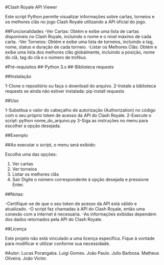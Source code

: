 #Clash Royale API Viewer

Este script Python permite visualizar informações sobre cartas, torneios e os
melhores clãs no jogo Clash Royale utilizando a API oficial do jogo.

##Funcionalidades
-Ver Cartas: Obtém e exibe uma lista de cartas disponíveis no Clash Royale,
incluindo o nome e o nível máximo de cada carta.
-Ver Torneios: Obtém e exibe uma lista de torneios, incluindo a tag, nome,
status e duração de cada torneio.
-Listar os Melhores Clãs: Obtém e exibe uma lista dos melhores clãs 
globalmente, incluindo a posição, nome do clã, tag do clã e o número de 
troféus.

#Pré-requisitos
##-Python 3.x
##-Biblioteca requests

##Instalação

1-Clone o repositório ou faça o download do arquivo.
2-Instale a biblioteca requests se ainda não estiver instalada:
pip install requests

##Uso

1-Substitua o valor do cabeçalho de autorização (Authorization) no código
com o seu próprio token de acesso da API do Clash Royale.
2-Execute o script:
python nome_do_arquivo.py
3-Siga as instruções no menu para escolher a opção desejada.

##Exemplo

##Ao executar o script, o menu será exibido:

Escolha uma das opções:
1. Ver cartas
2. Ver torneios
3. Listar os melhores clãs
4. Sair
Digite o número correspondente à opção desejada e pressione Enter.

##Notas:

-Certifique-se de que o seu token de acesso da API está válido e atualizado.
-O script faz chamadas à API do Clash Royale, então uma conexão com a internet é necessária.
-As informações exibidas dependem dos dados retornados pela API do Clash Royale.

##Licença

Este projeto não está vinculado a uma licença específica. Fique à vontade para modificar e utilizar conforme sua necessidade.

#Autor:
Lucas Porangaba.
Luigi Gomes.
João Paulo.
Julio Barbosa.
Matheus Oliveira.
João Victor.
